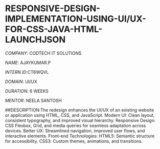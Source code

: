 # RESPONSIVE-DESIGN-IMPLEMENTATION-USING-UI/UX-FOR-CSS-JAVA-HTML-LAUNCHJSON

*COMPANY*: CODTECH IT SOLUTIONS

*NAME*: AJAYKUMAR.P

*INTERN ID*:CT6WQVL

*DOMAIN*: UI/UX

*DURATION*: 6 WEEKS

*MENTOR*: NEELA SANTOSH

##DESCRIPTION:The redesign enhances the UI/UX of an existing website or application using HTML, CSS, and JavaScript.
Modern UI: Clean layout, consistent typography, and improved visual hierarchy.
Responsive Design: CSS Flexbox, Grid, and media queries for seamless adaptation across devices.
Better UX: Streamlined navigation, improved user flows, and interactive elements.
Front-end Technologies:
HTML5: Semantic structure for accessibility.
CSS3: Custom themes, animations, and transitions.


